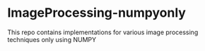 # ImageProcessing-numpyonly
This repo contains implementations for various image processing techniques only using NUMPY
